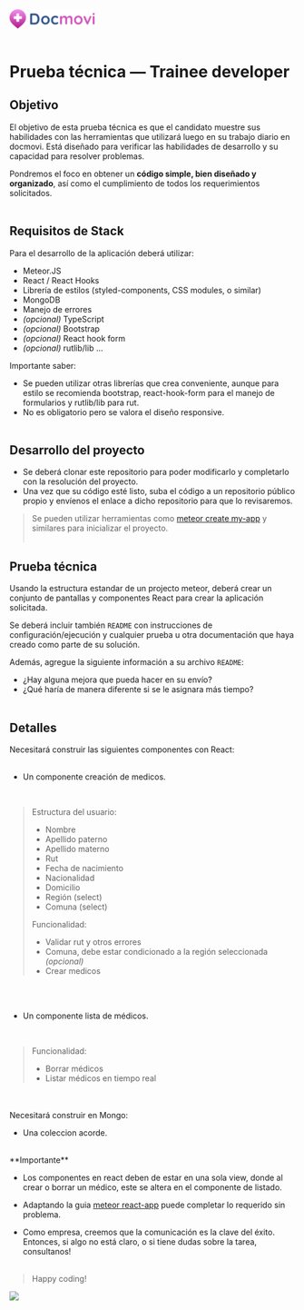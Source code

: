 <img src="assets/docmovi-logo.png" width="150">
<br/>
<br/>

# Prueba técnica — Trainee developer

## Objetivo

El objetivo de esta prueba técnica es que el candidato muestre sus habilidades con las herramientas que utilizará luego en su trabajo diario en docmovi. Está diseñado para verificar las habilidades de desarrollo y su capacidad para resolver problemas.

Pondremos el foco en obtener un **código simple, bien diseñado y organizado**, así como el cumplimiento de todos los requerimientos solicitados.
<br/>
<br/>

## Requisitos de Stack

Para el desarrollo de la aplicación deberá utilizar:

- Meteor.JS
- React / React Hooks
- Librería de estilos (styled-components, CSS modules, o similar)
- MongoDB
- Manejo de errores
- _(opcional)_ TypeScript
- _(opcional)_ Bootstrap
- _(opcional)_ React hook form
- _(opcional)_ rutlib/lib ...

Importante saber:

- Se pueden utilizar otras librerías que crea conveniente, aunque para estilo se recomienda bootstrap, react-hook-form para el manejo de formularios y rutlib/lib para rut.
- No es obligatorio pero se valora el diseño responsive.
  <br/>
  <br/>

## Desarrollo del proyecto

- Se deberá clonar este repositorio para poder modificarlo y completarlo con la resolución del proyecto.
- Una vez que su código esté listo, suba el código a un repositorio público propio y envíenos el enlace a dicho repositorio para que lo revisaremos.

> Se pueden utilizar herramientas como [meteor create my-app](https://react-tutorial.meteor.com/simple-todos) y similares para inicializar el proyecto.
<br/><br/>

## Prueba técnica

Usando la estructura estandar de un projecto meteor, deberá crear un conjunto de pantallas y componentes React para crear la aplicación solicitada.

Se deberá incluir también `README` con instrucciones de configuración/ejecución y cualquier prueba u otra documentación que haya creado como parte de su solución.

Además, agregue la siguiente información a su archivo `README`:

- ¿Hay alguna mejora que pueda hacer en su envío?
- ¿Qué haría de manera diferente si se le asignara más tiempo?
  <br/>
  <br/>

## Detalles

Necesitará construir las siguientes componentes con React:
<br/>
<br/>

- Un componente creación de medicos.
<br/>

  > Estructura del usuario:
  >
  > - Nombre
  > - Apellido paterno
  > - Apellido materno
  > - Rut
  > - Fecha de nacimiento
  > - Nacionalidad
  > - Domicilio
  > - Región (select)
  > - Comuna (select)
  >
  > Funcionalidad:
  >
  > - Validar rut y otros errores
  > - Comuna, debe estar condicionado a la región seleccionada _(opcional)_
  > - Crear medicos

<br/>
<br/>

- Un componente lista de médicos.
<br/>

  > Funcionalidad:
  >
  > - Borrar médicos
  > - Listar médicos en tiempo real

<br/>
<br/>
Necesitará construir en Mongo:

- Una coleccion acorde.

<br/>
**Importante**

- Los componentes en react deben de estar en una sola view, donde al crear o borrar un médico, este se altera en el componente de listado.

- Adaptando la guia [meteor react-app](https://react-tutorial.meteor.com/simple-todos) puede completar lo requerido sin problema.

- Como empresa, creemos que la comunicación es la clave del éxito. Entonces, si algo no está claro, o si tiene dudas sobre la tarea, consultanos!
  <br/>
  <br/>

> Happy coding!

<img src="https://user-images.githubusercontent.com/5693916/30273942-84252588-96fb-11e7-9420-5516b92cb1f7.gif" width="150">
